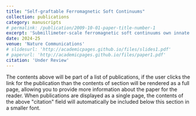 ```yaml
---
title: "Self-graftable Ferromagnetic Soft Continuums"
collection: publications
category: manuscripts
# permalink: /publication/2009-10-01-paper-title-number-1
excerpt: 'Submillimeter-scale ferromagnetic soft continuums own innate skills in performing desirable and delicate bending for confined space navigations, especially in biological lumens. However, such tiny structures are difficult to endow with complex designs, thereby challenging to realize more sophisticated functions for various purposes, especially in vivo therapies and manipulations. Inspired by grafting for muscles and plants, we propose submillimeter-scale ferromagnetic soft continuums that can actively divide into pieces at any region, and reversely, the pieces can actively graft to each other to the original form or novel shapes. We define these functions as self-grafting, containing self-division and self-mergence. Implementing self-grafting implies the need to actively switch between two opposing characteristics: sufficient continuum strength for steering loads and a low fracture strength for division and mergence. Therefore, we developed ferromagnetic thermoplastic soft materials to replace the widely applied thermoset materials for continuums and shed the commonly required coating layers. Being made of the ferromagnetic material family that can conduct reversible elastomer-fluid transitions, the proposed soft continuums can perform desirable division-mergence and navigate confined spaces on par with existing devices. We systematically investigated the fundamental mechanisms of the self-graftable ferromagnetic soft continuums and provided three biomedical demonstrations to showcase the application values of self-grafting: “Continuum carriers” can send multiple sub-continuums for in vivo missions while performing 1000%-2000% stiffness softening/hardening. “Graftable end-effector” can operate gentle airway foreign body removals with ~400% locking force enhancement. “Aided devices” can be applied to conduct thermal ablations and submucosal dissections. Endowed with enhanced flexibility and applicability by self-grafting, the proposed ferromagnetic soft continuums may open a multifunctional path for operating a wider range of biomedical missions.'
date: 2024-25
venue: 'Nature Communications'
# slidesurl: 'http://academicpages.github.io/files/slides1.pdf'
# paperurl: 'http://academicpages.github.io/files/paper1.pdf'
citation: 'Under Review'
---
```


The contents above will be part of a list of publications, if the user clicks the link for the publication than the contents of section will be rendered as a full page, allowing you to provide more information about the paper for the reader. When publications are displayed as a single page, the contents of the above "citation" field will automatically be included below this section in a smaller font.
